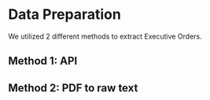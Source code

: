 # Data Preparation
We utilized 2 different methods to extract Executive Orders. 

## Method 1: API

## Method 2: PDF to raw text

